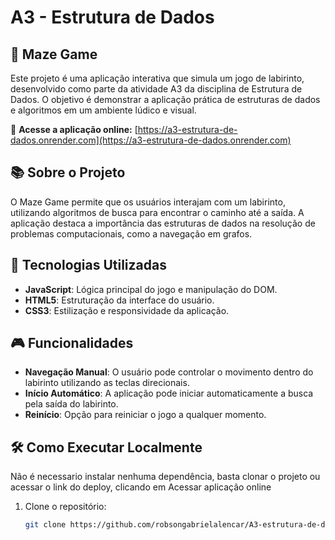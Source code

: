 # A3 - Estrutura de Dados

## 🧩 Maze Game

Este projeto é uma aplicação interativa que simula um jogo de labirinto, desenvolvido como parte da atividade A3 da disciplina de Estrutura de Dados. O objetivo é demonstrar a aplicação prática de estruturas de dados e algoritmos em um ambiente lúdico e visual.

🔗 **Acesse a aplicação online:** [https://a3-estrutura-de-dados.onrender.com](https://a3-estrutura-de-dados.onrender.com)

## 📚 Sobre o Projeto

O Maze Game permite que os usuários interajam com um labirinto, utilizando algoritmos de busca para encontrar o caminho até a saída. A aplicação destaca a importância das estruturas de dados na resolução de problemas computacionais, como a navegação em grafos.

## 🚀 Tecnologias Utilizadas

- **JavaScript**: Lógica principal do jogo e manipulação do DOM.
- **HTML5**: Estruturação da interface do usuário.
- **CSS3**: Estilização e responsividade da aplicação.

## 🎮 Funcionalidades

- **Navegação Manual**: O usuário pode controlar o movimento dentro do labirinto utilizando as teclas direcionais.
- **Início Automático**: A aplicação pode iniciar automaticamente a busca pela saída do labirinto.
- **Reinício**: Opção para reiniciar o jogo a qualquer momento.

## 🛠️ Como Executar Localmente

Não é necessario instalar nenhuma dependência, basta clonar o projeto ou acessar o link do deploy, clicando em Acessar aplicação online

1. Clone o repositório:

   ```bash
   git clone https://github.com/robsongabrielalencar/A3-estrutura-de-dados.git
